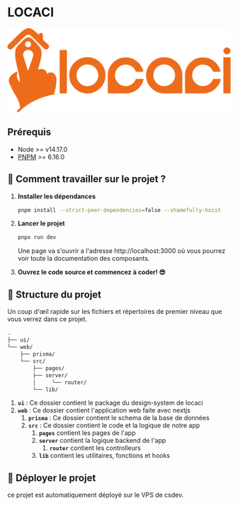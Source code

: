 # LOCACI

![logo locaci](web/public/logo.svg)

## Prérequis

- Node >= v14.17.0
- [PNPM](https://pnpm.io/installation) >= 6.16.0

## 🚀 Comment travailler sur le projet ?

1. **Installer les dépendances**

   ```bash
   pnpm install --strict-peer-dependencies=false --shamefully-hoist
   ```

3. **Lancer le projet**

   ```bash
   pnpx run dev
   ```

   Une page va s'ouvrir a l'adresse http://localhost:3000 où vous pourrez voir toute la documentation
   des composants.

4. **Ouvrez le code source et commencez à coder! 😎**

## 🧐 Structure du projet

Un coup d'œil rapide sur les fichiers et répertoires de premier niveau que vous verrez dans ce projet.

    .
    ├── ui/
    └── web/
        ├── prisma/
        └── src/
            ├── pages/
            ├── server/
            │     └── router/
            └── lib/

1. **`ui`** : Ce dossier contient le package du design-system de locaci
1. **`web`** : Ce dossier contient l'application web faite avec nextjs
    1. **`prisma`** : Ce dossier contient le schema de la base de données 
    2. **`src`** : Ce dossier contient le code et la logique de notre app
       1. **`pages`** contient les pages de l'app
       2. **`server`** contient la logique backend de l'app
          1. **`router`** contient les controlleurs
       1. **`lib`** contient les utilitaires, fonctions et hooks

## 💫 Déployer le projet

ce projet est automatiquement déployé sur le VPS de csdev.
